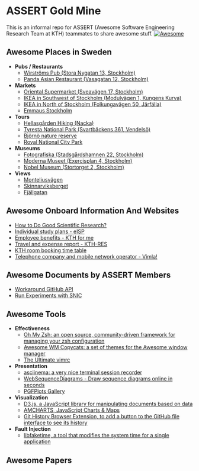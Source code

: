 # ASSERT Gold Mine
This is an informal repo for ASSERT (Awesome Software Engineering Research Team at KTH) teammates to share awesome stuff. [![Awesome](https://cdn.rawgit.com/sindresorhus/awesome/d7305f38d29fed78fa85652e3a63e154dd8e8829/media/badge.svg)](https://github.com/sindresorhus/awesome)

## Awesome Places in Sweden

- **Pubs / Restaurants**  
  - [Wirströms Pub (Stora Nygatan 13, Stockholm)](https://goo.gl/maps/McA4gtR1VzsWoQxM7)  
  - [Panda Asian Restaurant (Vasagatan 12, Stockholm)](https://goo.gl/maps/vnDAGXa9TcKDJbvo9)  
- **Markets**  
  - [Oriental Supermarket (Sveavägen 17, Stockholm)](https://goo.gl/maps/zxeGxJAbT9TVY4sMA)  
  - [IKEA in Southwest of Stockholm (Modulvägen 1, Kungens Kurva)](https://goo.gl/maps/DNLU52iap12hnmze8)  
  - [IKEA in North of Stockholm (Folkungavägen 50, Järfälla)](https://goo.gl/maps/rEGtty5nqCzRAg9M9)
  - [Emmaus Stockholm](https://goo.gl/maps/1kK6UqBLQL1fbAEm9)
- **Tours**  
  - [Hellasgården Hiking (Nacka)](https://goo.gl/maps/fFJC2z4Q2t5LZES17)  
  - [Tyresta National Park (Svartbäckens 361, Vendelsö)](https://goo.gl/maps/249QELkPHmG4TisF6)
  - [Björnö nature reserve](https://goo.gl/maps/rxFxtTrSocP7um8U7)
  - [Royal National City Park](https://goo.gl/maps/uVsu1BqfqfmA2wJv9)
- **Museums**  
  - [Fotografiska (Stadsgårdshamnen 22, Stockholm)](https://goo.gl/maps/cfbdAh1LhbxgnSTA6)  
  - [Moderna Museet (Exercisplan 4, Stockholm)](https://goo.gl/maps/aZ2xWBPLidsSyGrF9)  
  - [Nobel Museum (Stortorget 2, Stockholm)](https://goo.gl/maps/5f59VnD5aVTPKGcu9)
- **Views**
  - [Monteliusvägen](https://goo.gl/maps/FyWLr49FCxiRpvdQ9)
  - [Skinnarviksberget](https://goo.gl/maps/cyQ5cjnai5JUrzP67)
  - [Fjällgatan](https://goo.gl/maps/LX1f3KVeMJadieCy5)

## Awesome Onboard Information And Websites

- [How to Do Good Scientific Research?](https://www.monperrus.net/martin/research-skills)  
- [Individual study plans - eISP](https://eisp.sys.kth.se/)  
- [Employee benefits - KTH for me](https://intra.kth.se/en/anstallning/anstallningsvillkor/personalformaner-kth-for-mig-1.365793)  
- [Travel and expense report - KTH-RES](https://kth.ebuilder.se)  
- [KTH room booking time table](https://cloud.timeedit.net/kth/web/public01/)
- [Telephone company and mobile network operator - Vimla!](https://vimla.se/?202001280851045312)

## Awesome Documents by ASSERT Members

- [Workaround GitHub API](docs/workaround-github-api.md)
- [Run Experiments with SNIC](docs/snic-run-experiments.md)

## Awesome Tools

- **Effectiveness**  
  - [Oh My Zsh: an open source, community-driven framework for managing your zsh configuration](https://github.com/robbyrussell/oh-my-zsh)  
  - [Awesome WM Copycats: a set of themes for the Awesome window manager](https://github.com/lcpz/awesome-copycats)  
  - [The Ultimate vimrc](https://github.com/amix/vimrc)
- **Presentation**  
  - [asciinema: a very nice terminal session recorder](https://github.com/asciinema/asciinema)  
  - [WebSequenceDiagrams - Draw sequence diagrams online in seconds](https://www.websequencediagrams.com/)  
  - [PGFPlots Gallery](http://pgfplots.sourceforge.net/gallery.html)  
- **Visualization**  
  - [D3.js, a JavaScript library for manipulating documents based on data](https://d3js.org/)  
  - [AMCHARTS, JavaScript Charts & Maps](https://www.amcharts.com/)
  - [Git History Browser Extension, to add a button to the GitHub file interface to see its history](https://github.com/LuisReinoso/git-history-browser-extension)
- **Fault Injection**  
  - [libfaketime, a tool that modifies the system time for a single application](https://github.com/wolfcw/libfaketime)

## Awesome Papers
